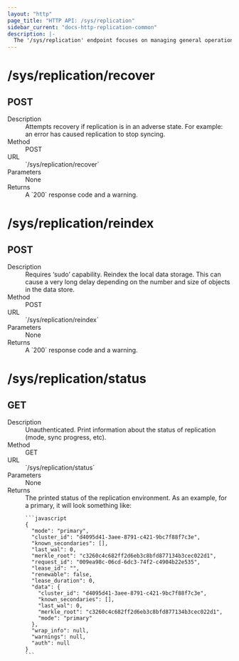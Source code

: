 ```yaml
---
layout: "http"
page_title: "HTTP API: /sys/replication"
sidebar_current: "docs-http-replication-common"
description: |-
  The '/sys/replication' endpoint focuses on managing general operations in Vault Enterprise replication sets
---
```


# /sys/replication/recover

## POST

<dl>
  <dt>Description</dt>
  <dd>
    Attempts recovery if replication is in an adverse state. For example: an
    error has caused replication to stop syncing.
  </dd>

  <dt>Method</dt>
  <dd>POST</dd>

  <dt>URL</dt>
  <dd>`/sys/replication/recover`</dd>

  <dt>Parameters</dt>
  <dd>
    None
  </dd>

  <dt>Returns</dt>
  <dd>
    A `200` response code and a warning.
  </dd>
</dl>


# /sys/replication/reindex

## POST

<dl>
  <dt>Description</dt>
  <dd>
    Requires ‘sudo’ capability. Reindex the local data storage. This can cause
    a very long delay depending on the number and size of objects in the data
    store.
  </dd>

  <dt>Method</dt>
  <dd>POST</dd>

  <dt>URL</dt>
  <dd>`/sys/replication/reindex`</dd>

  <dt>Parameters</dt>
  <dd>
    None
  </dd>

  <dt>Returns</dt>
  <dd>
    A `200` response code and a warning.
  </dd>
</dl>

# /sys/replication/status

## GET

<dl>
  <dt>Description</dt>
  <dd>
    Unauthenticated. Print information about the status of replication (mode,
    sync progress, etc).
  </dd>

  <dt>Method</dt>
  <dd>GET</dd>

  <dt>URL</dt>
  <dd>`/sys/replication/status`</dd>

  <dt>Parameters</dt>
  <dd>
    None
  </dd>

  <dt>Returns</dt>
  <dd>
    The printed status of the replication environment. As an example, for a
    primary, it will look something like:

    ```javascript
    {
      "mode": "primary",
      "cluster_id": "d4095d41-3aee-8791-c421-9bc7f88f7c3e",
      "known_secondaries": [],
      "last_wal": 0,
      "merkle_root": "c3260c4c682ff2d6eb3c8bfd877134b3cec022d1",
      "request_id": "009ea98c-06cd-6dc3-74f2-c4904b22e535",
      "lease_id": "",
      "renewable": false,
      "lease_duration": 0,
      "data": {
        "cluster_id": "d4095d41-3aee-8791-c421-9bc7f88f7c3e",
        "known_secondaries": [],
        "last_wal": 0,
        "merkle_root": "c3260c4c682ff2d6eb3c8bfd877134b3cec022d1",
        "mode": "primary"
      },
      "wrap_info": null,
      "warnings": null,
      "auth": null
    }
    ```
  </dd>
</dl>
